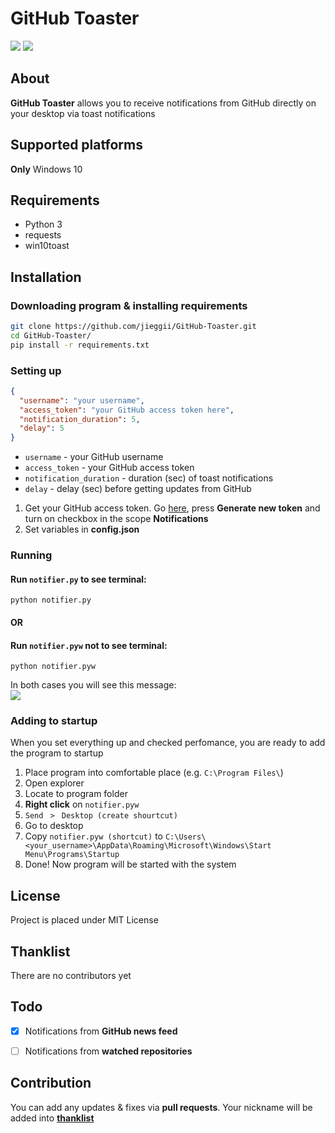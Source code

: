 # GitHub Toaster
<img src="https://app.snyk.io/test/github/jieggii/GitHub-Toaster/badge.svg?targetFile=requirements.txt">
<img src="https://imgur.com/3ekMkWy.jpg">

## About
<b>GitHub Toaster</b> allows you to receive notifications from GitHub directly on your desktop via toast notifications


## Supported platforms
<b>Only</b> Windows 10

## Requirements
* Python 3
* requests
* win10toast

## Installation
### Downloading program & installing requirements
```bash
git clone https://github.com/jieggii/GitHub-Toaster.git
cd GitHub-Toaster/
pip install -r requirements.txt
```

### Setting up
```json
{  
  "username": "your username",  
  "access_token": "your GitHub access token here",  
  "notification_duration": 5,  
  "delay": 5  
}
```
* ```username``` - your GitHub username
* ```access_token``` - your GitHub access token
* ```notification_duration``` - duration (sec) of toast notifications
* ```delay``` - delay (sec) before getting updates from GitHub

1. Get your GitHub access token. Go <a href="https://github.com/settings/tokens">here</a>, press <b>Generate new token</b> and turn on checkbox in the scope <b>Notifications</b>
2. Set variables in <b>config.json</b>

### Running
#### Run ```notifier.py``` to see terminal:
```python notifier.py```

#### OR

#### Run ```notifier.pyw``` not to see terminal:
```python notifier.pyw```

In both cases you will see this message:
<br>
<img src="https://imgur.com/SouzUJf.jpg">

### Adding to startup
When you set everything up and checked perfomance, you are ready to add the program to startup
1. Place program into comfortable place (e.g. ```C:\Program Files\```)
2. Open explorer
3. Locate to program folder
4. <b>Right click</b> on ```notifier.pyw``` 
5. ```Send ``` ```>``` ``` Desktop (create shourtcut)```
6. Go to desktop
7. Copy ```notifier.pyw (shortcut)``` to ```C:\Users\<your_username>\AppData\Roaming\Microsoft\Windows\Start Menu\Programs\Startup```
8. Done! Now program will be started with the system

## License
Project is placed under MIT License

## Thanklist
There are no contributors yet

## Todo
 - [x] Notifications from <b>GitHub news feed</b>
 - [ ] Notifications from <b>watched repositories</b>


## Contribution
You can add any updates & fixes via  <b>pull requests</b>. Your nickname will be added into <a href="#thanklist"><b>thanklist</b></a>

